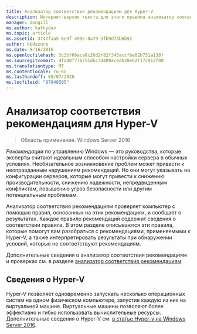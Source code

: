```yaml
---
title: Анализатор соответствия рекомендациям для Hyper-V
description: Интернет-версия текста для этого правила анализатор соответствия рекомендациям.
manager: dongill
ms.author: kathydav
ms.topic: article
ms.assetid: 3747faa5-6e9f-499e-8a79-3fb9d73b6b92
author: kbdazure
ms.date: 8/16/2016
ms.openlocfilehash: 3c3bf66aca8c26d2f82f345accfbe02b751a138f
ms.sourcegitcommit: dfa48f77b751dbc34409aced628eb2f17c912f08
ms.translationtype: MT
ms.contentlocale: ru-RU
ms.lasthandoff: 08/07/2020
ms.locfileid: "87948505"
---
```

# <a name="best-practices-analyzer-for-hyper-v"></a>Анализатор соответствия рекомендациям для Hyper-V

>Область применения. Windows Server 2016

*Рекомендации* по управлению Windows — это руководства, которые эксперты считают идеальным способом настройки сервера в обычных условиях. Необязательное возникновение проблем может привести к неоправданным нарушениям рекомендаций. Но они могут указывать на конфигурации серверов, которые могут привести к снижению производительности, снижению надежности, непредвиденным конфликтам, повышению угроз безопасности или другим потенциальным проблемам.

Анализатор соответствия рекомендациям проверяет компьютер с помощью правил, основанных на этих рекомендациях, и сообщает о результатах. Каждое правило рекомендаций содержит сведения о соответствии правила. В этом разделе описываются эти правила, которые помогут вам разобраться с рекомендациями, применяемыми к Hyper-V, а также интерпретировать результаты при обнаружении условий, которые не соответствуют рекомендациям.

Дополнительные сведения о анализатор соответствия рекомендациям и проверках см. в разделе [анализатор соответствия рекомендациям](https://go.microsoft.com/fwlink/?LinkId=122786).

## <a name="about-hyper-v"></a>Сведения о Hyper-V
Hyper-V позволяет одновременно запускать несколько операционных систем на одном физическом компьютере, запустив каждую из них на виртуальной машине. Виртуальные машины позволяют более эффективно и гибко использовать вычислительные ресурсы. Дополнительные сведения о Hyper-V см. [в статье Hyper-v на Windows Server 2016](../Hyper-V-on-Windows-Server.md).



